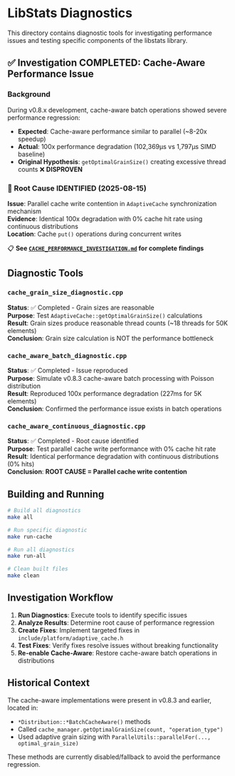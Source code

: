 # LibStats Diagnostics

This directory contains diagnostic tools for investigating performance issues and testing specific components of the libstats library.

## ✅ Investigation COMPLETED: Cache-Aware Performance Issue

### Background
During v0.8.x development, cache-aware batch operations showed severe performance regression:
- **Expected**: Cache-aware performance similar to parallel (~8-20x speedup)
- **Actual**: 100x performance degradation (102,369μs vs 1,797μs SIMD baseline)
- **Original Hypothesis**: `getOptimalGrainSize()` creating excessive thread counts ❌ **DISPROVEN**

### 🎯 Root Cause IDENTIFIED (2025-08-15)
**Issue**: Parallel cache write contention in `AdaptiveCache` synchronization mechanism  
**Evidence**: Identical 100x degradation with 0% cache hit rate using continuous distributions  
**Location**: Cache `put()` operations during concurrent writes  

📋 **See [`CACHE_PERFORMANCE_INVESTIGATION.md`](./CACHE_PERFORMANCE_INVESTIGATION.md) for complete findings**

## Diagnostic Tools

### `cache_grain_size_diagnostic.cpp`
**Status**: ✅ Completed - Grain sizes are reasonable  
**Purpose**: Test `AdaptiveCache::getOptimalGrainSize()` calculations  
**Result**: Grain sizes produce reasonable thread counts (~18 threads for 50K elements)  
**Conclusion**: Grain size calculation is NOT the performance bottleneck  

### `cache_aware_batch_diagnostic.cpp`
**Status**: ✅ Completed - Issue reproduced  
**Purpose**: Simulate v0.8.3 cache-aware batch processing with Poisson distribution  
**Result**: Reproduced 100x performance degradation (227ms for 5K elements)  
**Conclusion**: Confirmed the performance issue exists in batch operations  

### `cache_aware_continuous_diagnostic.cpp` 
**Status**: ✅ Completed - Root cause identified  
**Purpose**: Test parallel cache write performance with 0% cache hit rate  
**Result**: Identical performance degradation with continuous distributions (0% hits)  
**Conclusion**: **ROOT CAUSE = Parallel cache write contention**

## Building and Running

```bash
# Build all diagnostics
make all

# Run specific diagnostic
make run-cache

# Run all diagnostics
make run-all

# Clean built files
make clean
```

## Investigation Workflow

1. **Run Diagnostics**: Execute tools to identify specific issues
2. **Analyze Results**: Determine root cause of performance regression  
3. **Create Fixes**: Implement targeted fixes in `include/platform/adaptive_cache.h`
4. **Test Fixes**: Verify fixes resolve issues without breaking functionality
5. **Re-enable Cache-Aware**: Restore cache-aware batch operations in distributions

## Historical Context

The cache-aware implementations were present in v0.8.3 and earlier, located in:
- `*Distribution::*BatchCacheAware()` methods
- Called `cache_manager.getOptimalGrainSize(count, "operation_type")`
- Used adaptive grain sizing with `ParallelUtils::parallelFor(..., optimal_grain_size)`

These methods are currently disabled/fallback to avoid the performance regression.
